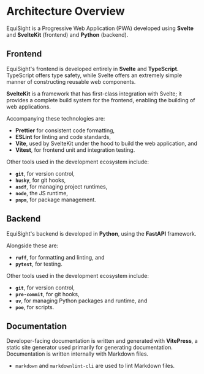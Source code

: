 # Architecture Overview

EquiSight is a Progressive Web Application (PWA) developed using **Svelte** and **SvelteKit** (frontend) and **Python** (backend).

## Frontend

EquiSight's frontend is developed entirely in **Svelte** and **TypeScript**. TypeScript offers type safety, while Svelte offers an extremely simple manner of constructing reusable web components.

**SvelteKit** is a framework that has first-class integration with Svelte; it provides a complete build system for the frontend, enabling the building of web applications.

Accompanying these technologies are:

- **Prettier** for consistent code formatting,
- **ESLint** for linting and code standards,
- **Vite**, used by SvelteKit under the hood to build the web application, and
- **Vitest**, for frontend unit and integration testing.

Other tools used in the development ecosystem include:

- **`git`**, for version control,
- **`husky`**, for git hooks,
- **`asdf`**, for managing project runtimes,
- **`node`**, the JS runtime,
- **`pnpm`**, for package management.

## Backend

EquiSight's backend is developed in **Python**, using the **FastAPI** framework.

Alongside these are:

- **`ruff`**, for formatting and linting, and
- **`pytest`**, for testing.

Other tools used in the development ecosystem include:

- **`git`**, for version control,
- **`pre-commit`**, for git hooks,
- **`uv`**, for managing Python packages and runtime, and
- **`poe`**, for scripts.

## Documentation

Developer-facing documentation is written and generated with **VitePress**, a static site generator used primarily for generating documentation. Documentation is written internally with Markdown files.

- `markdown` and `markdownlint-cli` are used to lint Markdown files.
